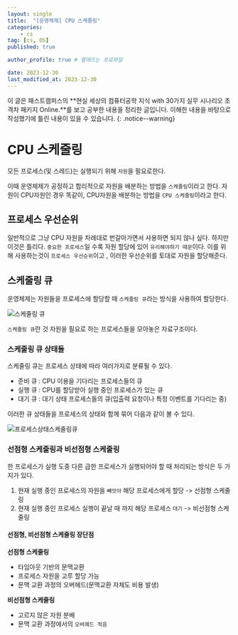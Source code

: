 ```yaml
---
layout: single
title:  "[운영체제] CPU 스케줄링"
categories: 
    - cs
tag: [cs, OS]
published: true

author_profile: true # 옆에뜨는 프로파일

date: 2023-12-30
last_modified_at: 2023-12-30
---
```



이 글은 패스트캠퍼스의 **현실 세상의 컴퓨터공학 지식 with 30가지 실무 시나리오 초격차 패키지 Online.**를 보고 공부한 내용을 정리한 글입니다.
이해한 내용을 바탕으로 작성했기에 틀린 내용이 있을 수 있습니다.
{: .notice--warning}

# CPU 스케줄링
모든 프로세스(및 스레드)는 실행되기 위해 `자원`을 필요로한다.

이때 운영체제가 공정하고 합리적으로 자원을 배분하는 방법을 `스케줄링`이라고 한다.
자원이 CPU자원인 경우 똑같이, CPU자원을 배분하는 방법을 `CPU 스케줄링`이라고 한다. 



## 프로세스 우선순위
일반적으로 그냥 CPU 자원을 차례대로 번갈아가면서 사용하면 되지 않나 싶다. 하지만 이것은 틀리다.
`중요한 프로세스`일 수록 자원 할당에 있어 `유리해야하기 때문`이다. 이를 위해 사용하는것이 `프로세스 우선순위`이고
, 이러한 우선순위를 토대로 자원을 할당해준다.


## 스케줄링 큐
운영체제는 자원들을 프로세스에 할당할 때 `스케줄링 큐`라는 방식을 사용하여 할당한다.

![스케줄링 큐](https://github.com/novicehog/comments/assets/131991619/919c8c5d-92cf-428f-a6fc-c40ccd8d986a)

`스케줄링 큐`란 것 자원을 필요로 하는 프로세스들을 모아놓은 자료구조이다.

### 스케줄링 큐 상태들
스케줄링 큐는 프로세스 상태에 따라 여러가지로 분류될 수 있다.

- 준비 큐 : CPU 이용을 기다리는 프로세스들의 큐
- 실행 큐 : CPU를 할당받아 실행 중인 프로세스가 있는 큐
- 대기 큐 : 대기 상태 프로세스들의 큐(입출력 요청이나 특정 이벤트를 기다리는 중)

이러한 큐 상태들을 프로세스의 상태와 함께 묶어 다음과 같이 볼 수 있다.

![프로세스상태스케줄링큐](https://github.com/novicehog/comments/assets/131991619/a46b016e-1ff7-4b16-94a1-248693da4fb9)

### 선점형 스케줄링과 비선점형 스케줄링
한 프로세스가 실행 도중 다른 급한 프로세스가 실행되어야 할 때 처리되는 방식은 두 가지가 있다.

1. 현재 실행 중인 프로세스의 자원을 `빼앗아` 해당 프로세스에게 할당 -> 선점형 스케줄링
2. 현재 실행 중인 프로세스 실행이 끝날 때 까지 해당 프로세스 `대기` -> 비선점형 스케줄링

#### 선점형, 비선점형 스케줄링 장단점
**선점형 스케줄링**
- 타임아웃 기반의 문맥교환
- 프로세스 자원을 고루 할당 가능
- 문맥 교환 과정의 오버헤드(문맥교환 자체도 비용 발생)

**비선점형 스케줄링**
- 고르지 않은 자원 분배
- 문맥 교환 과정에서의 `오버헤드 적음`

